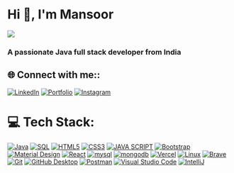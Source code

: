  
<h1 align="left">Hi 👋, I'm Mansoor</h1>
<p align="left">
<img align="center" src="https://readme-typing-svg.demolab.com?font=Fira+Code&size=40&pause=1000&color=E1391A&vCenter=true&width=600&margin=auto&lines=Hello%2CI'm++Mansoor;Java+Developer"/></p>

<h3 align="left">A passionate Java full stack developer from India</h3>

## 🌐 Connect with me::
[![LinkedIn](https://img.shields.io/badge/LinkedIn-%230077B5.svg?logo=linkedin&logoColor=white)](https://www.linkedin.com/in/mansoor0731/)
[![Portfolio](https://img.shields.io/badge/Portfolio-%23000000.svg?logo=firefox&logoColor=#FF7139)](https://mansoorsportfolio.netlify.app/)
[![Instagram](https://img.shields.io/badge/instagram-%23000000.svg?logo=instagram&logoColor=#FF7139)](https://www.instagram.com/mansoor_317/)

# 💻 Tech Stack:
     
 <p>  
      <a href="https://github.com/search?q=user%3Mansoor-P+language%java"><img alt="Java" src="https://custom-icon-badges.demolab.com/badge/Java-007396.svg?logo=java&logoColor=white"></a>
      <a href="https://github.com/search?q=user%3Mansoor-P+language%sql"><img alt="SQL" src="https://custom-icon-badges.demolab.com/badge/SQL-025E8C.svg?logo=database&logoColor=white"></a>
      <a href="https://github.com/search?q=user%3Mansoor-P+language%html5"><img alt="HTML5" src="https://custom-icon-badges.demolab.com/badge/HTML5-orange.svg?logo=java&logoColor=white"></a>
      <a href="https://github.com/search?q=user%3Mansoor-P+language%css3"><img alt="CSS3" src="https://custom-icon-badges.demolab.com/badge/CSS3-blue.svg?logo=database&logoColor=white"></a>
      <a href="https://github.com/search?q=user%3Mansoor-P+language%javascript"><img alt="JAVA SCRIPT" src="https://custom-icon-badges.demolab.com/badge/Java Script-yellow.svg?logo=java&logoColor=white"></a>
  <!--       <a href="https://github.com/search?q=user%3Mansoor-P+language%3Asql"><img alt="SQL" src="https://custom-icon-badges.demolab.com/badge/SQL-025E8C.svg?logo=database&logoColor=white"></a> -->
      <a href="#"><img alt="Bootstrap" src="https://img.shields.io/badge/Bootstrap-7952B3.svg?logo=bootstrap&logoColor=white"></a>
      <a href="#"><img alt="Material Design" src="https://img.shields.io/badge/Material%20Design-0081CB.svg?logo=material-design&logoColor=white"></a>
      <a href="#"><img alt="React" src="https://img.shields.io/badge/React-20232a.svg?logo=react&logoColor=%2361DAFB"></a>
      <a href="https://github.com/search?q=user%3Mansoor-P+language%3Amysql"><img alt="mysql" src="https://img.shields.io/badge/mysql-000000.svg?logo=mysql&logoColor=white"></a>
      <a href="https://github.com/search?q=user%3Mansoor-P+language%3Amongodb"><img alt="mongodb" src="https://img.shields.io/badge/mongodb-234ea94b.svg?logo=mongodb&logoColor=white"></a>
      <a href="#"><img alt="Vercel" src="https://img.shields.io/badge/Vercel-000000.svg?logo=vercel&logoColor=white"></a>
      <a href="#"><img alt="Linux" src="https://img.shields.io/badge/Linux-yellow.svg?logo=linux&logoColor=white"></a>
      <a href="#"><img alt="Brave" src="https://img.shields.io/badge/-Brave-FB542B?logo=brave&logoColor=white"></a>
      <a href="#"><img alt="Git" src="https://img.shields.io/badge/Git-F05033.svg?logo=git&logoColor=white"></a>
      <a href="#"><img alt="GitHub Desktop" src="https://img.shields.io/badge/GitHub%20Desktop-8034A9.svg?logo=github&logoColor=white"></a>
      <a href="#"><img alt="Postman" src="https://img.shields.io/badge/Postman-FF6C37?logo=postman&logoColor=white"></a>
      <a href="#"><img alt="Visual Studio Code" src="https://img.shields.io/badge/Visual%20Studio%20Code-0078d7.svg?logo=visual-studio-code&logoColor=white"></a>
      <a href="#"><img alt="IntelliJ" src="https://img.shields.io/badge/IntelliJ-0078d7.svg?logo=intellij&logoColor=white"></a>
  
  </p>

